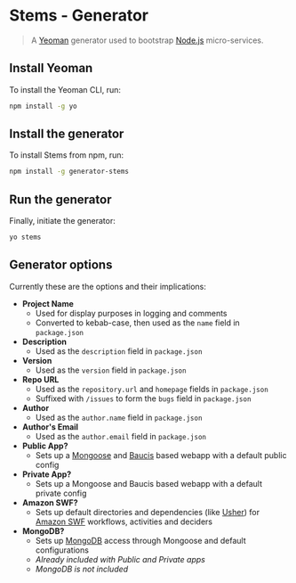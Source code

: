 # Stems - Generator
> A [Yeoman](http://yeoman.io/) generator used to bootstrap [Node.js](https://nodejs.org/en/) micro-services. 

## Install Yeoman

To install the Yeoman CLI, run:

```bash
npm install -g yo
```

## Install the generator

To install Stems from npm, run:

```bash
npm install -g generator-stems
```

## Run the generator

Finally, initiate the generator:

```bash
yo stems
```
## Generator options

Currently these are the options and their implications:

+ **Project Name**
  + Used for display purposes in logging and comments
  + Converted to kebab-case, then used as the `name` field in `package.json`
+ **Description**
  + Used as the `description` field in `package.json`
+ **Version**
  + Used as the `version` field in `package.json`
+ **Repo URL**
  + Used as the `repository.url` and `homepage` fields in `package.json`
  + Suffixed with `/issues` to form the `bugs` field in `package.json`
+ **Author**
  + Used as the `author.name` field in `package.json`
+ **Author's Email**
  + Used as the `author.email` field in `package.json`
+ **Public App?**
  + Sets up a [Mongoose](http://mongoosejs.com/docs/) and [Baucis](https://github.com/wprl/baucis) based webapp with a default public config
+ **Private App?**
  + Sets up a Mongoose and Baucis based webapp with a default private config
+ **Amazon SWF?**
  + Sets up default directories and dependencies (like [Usher](https://github.com/meltmedia/node-usher)) for [Amazon SWF](https://aws.amazon.com/swf/) workflows, activities and deciders
+ **MongoDB?**
  + Sets up [MongoDB](https://www.mongodb.org/) access through Mongoose and default configurations
  + *Already included with Public and Private apps*
  + *MongoDB is not included*
